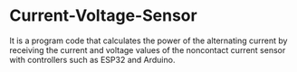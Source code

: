 # Current-Voltage-Sensor

It is a program code that calculates the power of the alternating current by receiving the current and voltage values of the noncontact current sensor with controllers such as ESP32 and Arduino.
